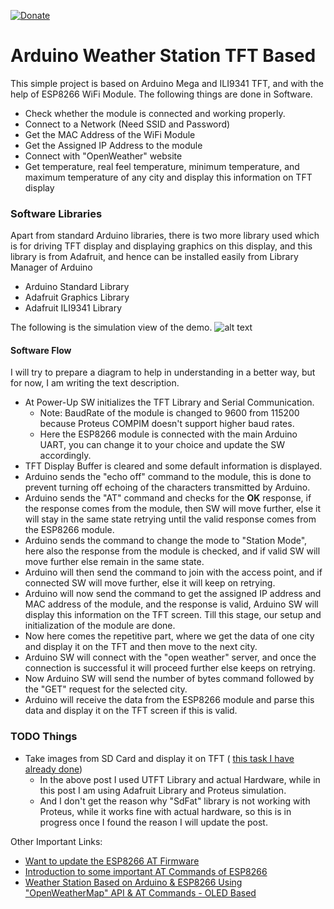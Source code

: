 [![Donate](https://img.shields.io/badge/Donate-PayPal-green.svg)](https://www.paypal.me/embeddedlab)

# Arduino Weather Station TFT Based
This simple project is based on Arduino Mega and ILI9341 TFT, and with the help of ESP8266 WiFi Module. The following things are done in Software.
* Check whether the module is connected and working properly.
* Connect to a Network (Need SSID and Password)
* Get the MAC Address of the WiFi Module
* Get the Assigned IP Address to the module
* Connect with "OpenWeather" website
* Get temperature, real feel temperature, minimum temperature, and maximum temperature of any city and display this information on TFT display

### Software Libraries
Apart from standard Arduino libraries, there is two more library used which is for driving TFT display and displaying graphics on this display, and this library is from Adafruit, and hence can be installed easily from Library Manager of Arduino
* Arduino Standard Library
* Adafruit Graphics Library
* Adafruit ILI9341 Library

The following is the simulation view of the demo.
![alt text](SIM/WeatherStationTFT.gif "Working Simulation")

#### Software Flow
I will try to prepare a diagram to help in understanding in a better way, but for now, I am writing the text description.
- At Power-Up SW initializes the TFT Library and Serial Communication.
  - Note: BaudRate of the module is changed to 9600 from 115200 because Proteus COMPIM doesn't support higher baud rates.
  - Here the ESP8266 module is connected with the main Arduino UART, you can change it to your choice and update the SW accordingly.
- TFT Display Buffer is cleared and some default information is displayed.
- Arduino sends the "echo off" command to the module, this is done to prevent turning off echoing of the characters transmitted by Arduino.
- Arduino sends the "AT" command and checks for the **OK** response, if the response comes from the module, then SW will move further, else it will stay in the same state retrying until the valid response comes from the ESP8266 module.
- Arduino sends the command to change the mode to "Station Mode", here also the response from the module is checked, and if valid SW will move further else remain in the same state.
- Arduino will then send the command to join with the access point, and if connected SW will move further, else it will keep on retrying.
- Arduino will now send the command to get the assigned IP address and MAC address of the module, and the response is valid, Arduino SW will display this information on the TFT screen. Till this stage, our setup and initialization of the module are done.
- Now here comes the repetitive part, where we get the data of one city and display it on the TFT and then move to the next city.
- Arduino SW will connect with the "open weather" server, and once the connection is successful it will proceed further else keeps on retrying.
- Now Arduino SW will send the number of bytes command followed by the "GET" request for the selected city.
- Arduino will receive the data from the ESP8266 module and parse this data and display it on the TFT screen if this is valid.

### TODO Things
* Take images from SD Card and display it on TFT ( [this task I have already done](http://embeddedlaboratory.blogspot.com/2018/04/displaying-images-on-32-inch-tft-using.html))
  * In the above post I used UTFT Library and actual Hardware, while in this post I am using Adafruit Library and Proteus simulation.
  * And I don't get the reason why "SdFat" library is not working with Proteus, while it works fine with actual hardware, so this is in progress once I found the reason I will update the post.

Other Important Links:
* [Want to update the ESP8266 AT Firmware](https://www.youtube.com/watch?v=wXXXgaePZX8)
* [Introduction to some important AT Commands of ESP8266](https://www.youtube.com/watch?v=hP4YxjG9t3g)
* [Weather Station Based on Arduino & ESP8266 Using "OpenWeatherMap" API & AT Commands - OLED Based](https://www.youtube.com/watch?v=gWQxuI-oCUU)
